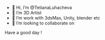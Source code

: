- 👋 Hi, I’m @TetianaLuhacheva
- 👀 I’m 3D Artist
- 🌱 I’m work with 3dsMax, Unity, blender etc
- 💞️ I’m looking to collaborate on  

Have a good day !
<!---
TetianaLuhacheva/TetianaLuhacheva is a ✨ special ✨ repository because its `README.md` (this file) appears on your GitHub profile.
You can click the Preview link to take a look at your changes.
--->
